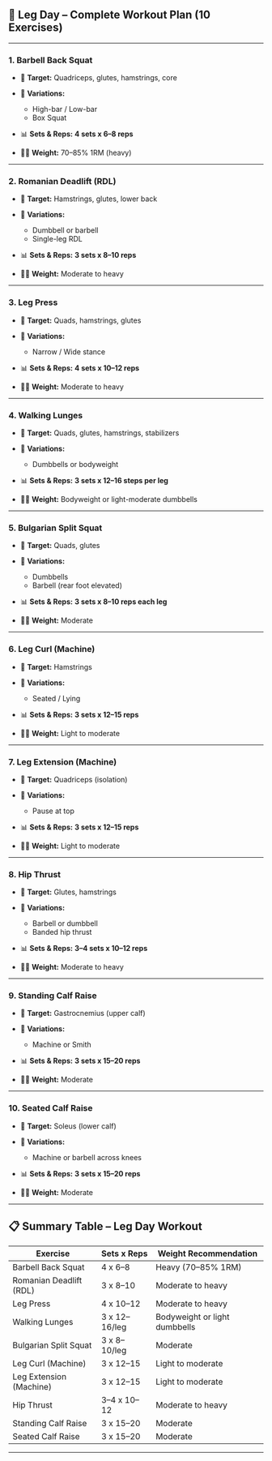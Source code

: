 ## 💪 **Leg Day – Complete Workout Plan (10 Exercises)**

---

### **1. Barbell Back Squat**

- 🎯 **Target:** Quadriceps, glutes, hamstrings, core
- 🔄 **Variations:**

  - High-bar / Low-bar
  - Box Squat

- 📊 **Sets & Reps:** **4 sets x 6–8 reps**
- 🏋️‍♂️ **Weight:** 70–85% 1RM (heavy)

---

### **2. Romanian Deadlift (RDL)**

- 🎯 **Target:** Hamstrings, glutes, lower back
- 🔄 **Variations:**

  - Dumbbell or barbell
  - Single-leg RDL

- 📊 **Sets & Reps:** **3 sets x 8–10 reps**
- 🏋️‍♂️ **Weight:** Moderate to heavy

---

### **3. Leg Press**

- 🎯 **Target:** Quads, hamstrings, glutes
- 🔄 **Variations:**

  - Narrow / Wide stance

- 📊 **Sets & Reps:** **4 sets x 10–12 reps**
- 🏋️‍♂️ **Weight:** Moderate to heavy

---

### **4. Walking Lunges**

- 🎯 **Target:** Quads, glutes, hamstrings, stabilizers
- 🔄 **Variations:**

  - Dumbbells or bodyweight

- 📊 **Sets & Reps:** **3 sets x 12–16 steps per leg**
- 🏋️‍♂️ **Weight:** Bodyweight or light-moderate dumbbells

---

### **5. Bulgarian Split Squat**

- 🎯 **Target:** Quads, glutes
- 🔄 **Variations:**

  - Dumbbells
  - Barbell (rear foot elevated)

- 📊 **Sets & Reps:** **3 sets x 8–10 reps each leg**
- 🏋️‍♂️ **Weight:** Moderate

---

### **6. Leg Curl (Machine)**

- 🎯 **Target:** Hamstrings
- 🔄 **Variations:**

  - Seated / Lying

- 📊 **Sets & Reps:** **3 sets x 12–15 reps**
- 🏋️‍♂️ **Weight:** Light to moderate

---

### **7. Leg Extension (Machine)**

- 🎯 **Target:** Quadriceps (isolation)
- 🔄 **Variations:**

  - Pause at top

- 📊 **Sets & Reps:** **3 sets x 12–15 reps**
- 🏋️‍♂️ **Weight:** Light to moderate

---

### **8. Hip Thrust**

- 🎯 **Target:** Glutes, hamstrings
- 🔄 **Variations:**

  - Barbell or dumbbell
  - Banded hip thrust

- 📊 **Sets & Reps:** **3–4 sets x 10–12 reps**
- 🏋️‍♂️ **Weight:** Moderate to heavy

---

### **9. Standing Calf Raise**

- 🎯 **Target:** Gastrocnemius (upper calf)
- 🔄 **Variations:**

  - Machine or Smith

- 📊 **Sets & Reps:** **3 sets x 15–20 reps**
- 🏋️‍♂️ **Weight:** Moderate

---

### **10. Seated Calf Raise**

- 🎯 **Target:** Soleus (lower calf)
- 🔄 **Variations:**

  - Machine or barbell across knees

- 📊 **Sets & Reps:** **3 sets x 15–20 reps**
- 🏋️‍♂️ **Weight:** Moderate

---

## 📋 **Summary Table – Leg Day Workout**

| Exercise                | Sets x Reps   | Weight Recommendation         |
| ----------------------- | ------------- | ----------------------------- |
| Barbell Back Squat      | 4 x 6–8       | Heavy (70–85% 1RM)            |
| Romanian Deadlift (RDL) | 3 x 8–10      | Moderate to heavy             |
| Leg Press               | 4 x 10–12     | Moderate to heavy             |
| Walking Lunges          | 3 x 12–16/leg | Bodyweight or light dumbbells |
| Bulgarian Split Squat   | 3 x 8–10/leg  | Moderate                      |
| Leg Curl (Machine)      | 3 x 12–15     | Light to moderate             |
| Leg Extension (Machine) | 3 x 12–15     | Light to moderate             |
| Hip Thrust              | 3–4 x 10–12   | Moderate to heavy             |
| Standing Calf Raise     | 3 x 15–20     | Moderate                      |
| Seated Calf Raise       | 3 x 15–20     | Moderate                      |

---
